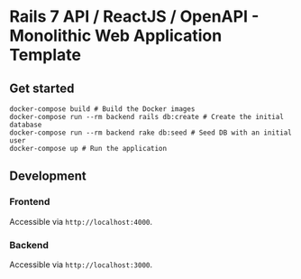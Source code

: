 # Rails 7 API / ReactJS / OpenAPI - Monolithic Web Application Template

## Get started

```
docker-compose build # Build the Docker images
docker-compose run --rm backend rails db:create # Create the initial database 
docker-compose run --rm backend rake db:seed # Seed DB with an initial user
docker-compose up # Run the application
```

## Development
### Frontend

Accessible via `http://localhost:4000`.

### Backend

Accessible via `http://localhost:3000`.
